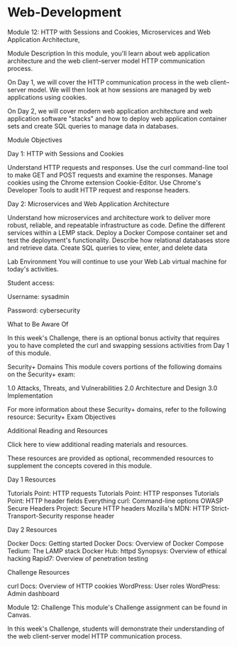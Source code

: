 # Web-Development
Module 12: HTTP with Sessions and Cookies, Microservices and Web Application Architecture, 

Module Description
In this module, you'll learn about web application architecture and the web client–server model HTTP communication process.

On Day 1, we will cover the HTTP communication process in the web client–server model. We will then look at how sessions are managed by web applications using cookies.

On Day 2, we will cover modern web application architecture and web application software "stacks" and how to deploy web application container sets and create SQL queries to manage data in databases.

Module Objectives

Day 1: HTTP with Sessions and Cookies

Understand HTTP requests and responses.
Use the curl command-line tool to make GET and POST requests and examine the responses.
Manage cookies using the Chrome extension Cookie-Editor.
Use Chrome's Developer Tools to audit HTTP request and response headers.

Day 2: Microservices and Web Application Architecture

Understand how microservices and architecture work to deliver more robust, reliable, and repeatable infrastructure as code.
Define the different services within a LEMP stack.
Deploy a Docker Compose container set and test the deployment's functionality.
Describe how relational databases store and retrieve data.
Create SQL queries to view, enter, and delete data

Lab Environment
You will continue to use your Web Lab virtual machine for today's activities.

Student access:

Username: sysadmin

Password: cybersecurity

What to Be Aware Of

In this week's Challenge, there is an optional bonus activity that requires you to have completed the curl and swapping sessions activities from Day 1 of this module.

Security+ Domains
This module covers portions of the following domains on the Security+ exam:

1.0 Attacks, Threats, and Vulnerabilities
2.0 Architecture and Design
3.0 Implementation

For more information about these Security+ domains, refer to the following resource: Security+ Exam Objectives

Additional Reading and Resources
 
 Click here to view additional reading materials and resources. 

These resources are provided as optional, recommended resources to supplement the concepts covered in this module.

Day 1 Resources

Tutorials Point: HTTP requests
Tutorials Point: HTTP responses
Tutorials Point: HTTP header fields
Everything curl: Command-line options
OWASP Secure Headers Project: Secure HTTP headers
Mozilla's MDN: HTTP Strict-Transport-Security response header

Day 2 Resources

Docker Docs: Getting started
Docker Docs: Overview of Docker Compose
Tedium: The LAMP stack
Docker Hub: httpd
Synopsys: Overview of ethical hacking
Rapid7: Overview of penetration testing

Challenge Resources

curl Docs: Overview of HTTP cookies
WordPress: User roles
WordPress: Admin dashboard

Module 12: Challenge
This module's Challenge assignment can be found in Canvas.

In this week's Challenge, students will demonstrate their understanding of the web client-server model HTTP communication process.
